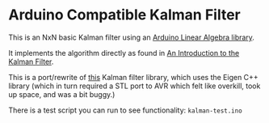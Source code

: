 Arduino Compatible Kalman Filter
================================
This is an NxN basic Kalman filter using an [Arduino Linear Algebra library](https://github.com/keithmgould/BasicLinearAlgebra).

It implements the algorithm directly as found in [An Introduction to the Kalman Filter](http://www.cs.unc.edu/~welch/media/pdf/kalman_intro.pdf).

This is a port/rewrite of [this](https://github.com/hmartiro/kalman-cpp) Kalman filter library, which uses the Eigen C++ library (which in turn required a STL port to AVR which felt like overkill, took up space, and was a bit buggy.)

There is a test script you can run to see functionality: `kalman-test.ino`
